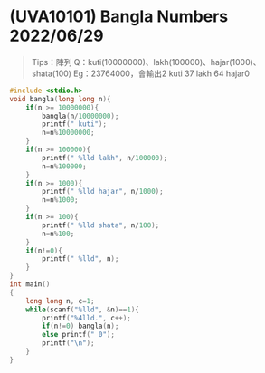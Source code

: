 # (UVA10101) Bangla Numbers  2022/06/29
>Tips：陣列
Q：kuti(10000000)、lakh(100000)、hajar(1000)、shata(100)
Eg：23764000，會輸出2 kuti 37 lakh 64 hajar0
```c++
#include <stdio.h>
void bangla(long long n){
	if(n >= 10000000){
		bangla(n/10000000);
		printf(" kuti");
		n=n%10000000;
	}
	if(n >= 100000){
		printf(" %lld lakh", n/100000);
		n=n%100000;
	}
	if(n >= 1000){
		printf(" %lld hajar", n/1000);
		n=n%1000;
	}
	if(n >= 100){
		printf(" %lld shata", n/100);
		n=n%100;
	}
	if(n!=0){
		printf(" %lld", n);
	}
}
int main()
{
	long long n, c=1;
	while(scanf("%lld", &n)==1){
		printf("%4lld.", c++);
		if(n!=0) bangla(n);
		else printf(" 0");
		printf("\n");
	}
}
```
